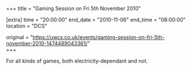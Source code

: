 +++
title = "Gaming Session on Fri 5th November 2010"

[extra]
time = "20:00:00"
end_date = "2010-11-06"
end_time = "08:00:00"
location = "DCS"

original = "https://uwcs.co.uk/events/gaming-session-on-fri-5th-november-2010-1474489043361/"    
+++

For all kinds of games, both electricity-dependant and not.

